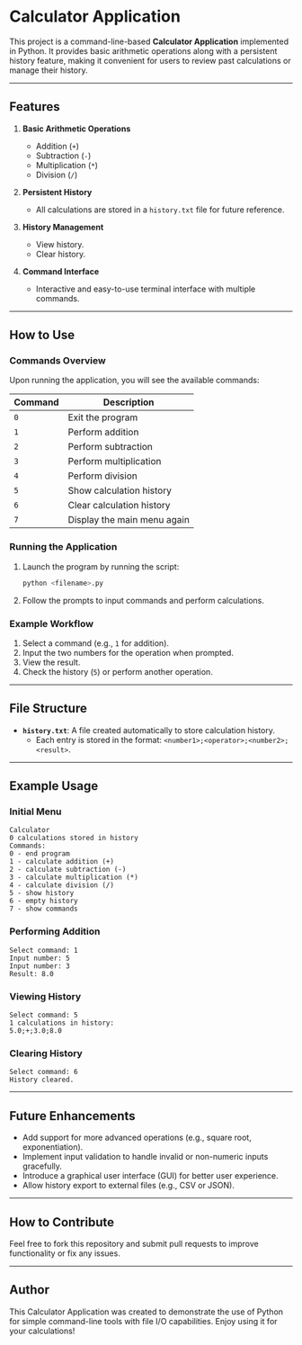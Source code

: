 # Calculator Application

This project is a command-line-based **Calculator Application** implemented in Python. It provides basic arithmetic operations along with a persistent history feature, making it convenient for users to review past calculations or manage their history.

---

## Features

1. **Basic Arithmetic Operations**
   - Addition (`+`)
   - Subtraction (`-`)
   - Multiplication (`*`)
   - Division (`/`)

2. **Persistent History**
   - All calculations are stored in a `history.txt` file for future reference.

3. **History Management**
   - View history.
   - Clear history.

4. **Command Interface**
   - Interactive and easy-to-use terminal interface with multiple commands.

---

## How to Use

### Commands Overview
Upon running the application, you will see the available commands:

| Command | Description                           |
|---------|---------------------------------------|
| `0`     | Exit the program                     |
| `1`     | Perform addition                     |
| `2`     | Perform subtraction                  |
| `3`     | Perform multiplication               |
| `4`     | Perform division                     |
| `5`     | Show calculation history             |
| `6`     | Clear calculation history            |
| `7`     | Display the main menu again          |

### Running the Application
1. Launch the program by running the script:
   ```bash
   python <filename>.py
   ```

2. Follow the prompts to input commands and perform calculations.

### Example Workflow
1. Select a command (e.g., `1` for addition).
2. Input the two numbers for the operation when prompted.
3. View the result.
4. Check the history (`5`) or perform another operation.

---

## File Structure

- **`history.txt`**: A file created automatically to store calculation history.
  - Each entry is stored in the format: `<number1>;<operator>;<number2>;<result>`.

---

## Example Usage

### Initial Menu
```plaintext
Calculator
0 calculations stored in history
Commands:
0 - end program
1 - calculate addition (+)
2 - calculate subtraction (-)
3 - calculate multiplication (*)
4 - calculate division (/)
5 - show history
6 - empty history
7 - show commands
```

### Performing Addition
```plaintext
Select command: 1
Input number: 5
Input number: 3
Result: 8.0
```

### Viewing History
```plaintext
Select command: 5
1 calculations in history:
5.0;+;3.0;8.0
```

### Clearing History
```plaintext
Select command: 6
History cleared.
```

---

## Future Enhancements
- Add support for more advanced operations (e.g., square root, exponentiation).
- Implement input validation to handle invalid or non-numeric inputs gracefully.
- Introduce a graphical user interface (GUI) for better user experience.
- Allow history export to external files (e.g., CSV or JSON).

---

## How to Contribute
Feel free to fork this repository and submit pull requests to improve functionality or fix any issues.

---

## Author
This Calculator Application was created to demonstrate the use of Python for simple command-line tools with file I/O capabilities. Enjoy using it for your calculations!

